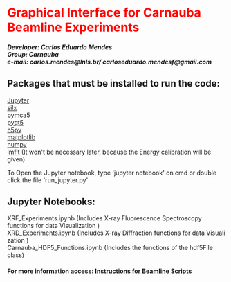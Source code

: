 <h1 style="color:red"> Graphical Interface for Carnauba Beamline Experiments </h1>
<p>
<hgroup>
<h5>Developer: Carlos Eduardo Mendes<br/>
Group: Carnauba<br/>
e-mail: carlos.mendes@lnls.br/ carloseduardo.mendesf@gmail.com</h5>
</hgroup>
</p>

<h2>Packages that must be installed to run the code:</h2>

<p>
<a href=https://jupyter.org/install>Jupyter</a><br/>
<a href=https://pypi.org/project/silx>silx</a><br/>
<a href=https://pypi.org/project/PyMca5>pymca5</a><br/>
<a href=https://pypi.org/project/PyQt5>pyqt5</a><br/>
<a href=https://pypi.org/project/h5py>h5py</a><br/>
<a href=https://pypi.org/project/matplotlib>matplotlib</a><br/>
<a href=https://pypi.org/project/numpy>numpy</a><br/>
<a href=https://pypi.org/project/lmfit>lmfit</a> (It won't be necessary later, because the Energy calibration will be given)<br/>
</p>

<p>To Open the Jupyter notebook, type 'jupyter notebook' on  cmd or double click the file 'run_jupyter.py'</p>


<h2> Jupyter Notebooks:</h2>
<p>
XRF_Experiments.ipynb (Includes X-ray Fluorescence Spectroscopy functions for data Visuali<wbr/>zation )<br/>
XRD_Experiments.ipynb (Includes X-ray Diffraction functions for data Visuali<wbr/>zation )<br/>
Carnauba_HDF5_Functions.ipynb (Includes the functions of the hdf5File class) <br/>
</p>

<h4>For more information access: <a href=http://www.cnpem.br> Instructions for Beamline Scripts</a>
</h4>
